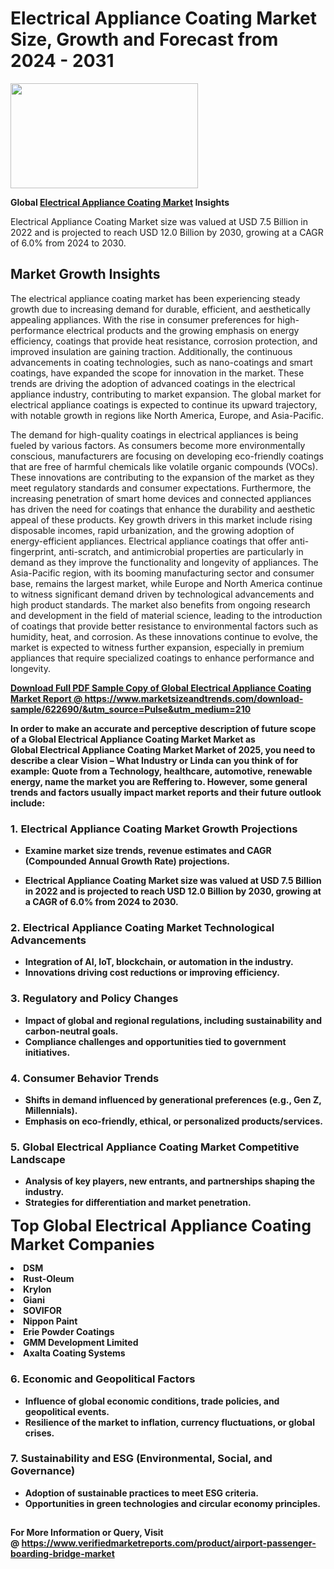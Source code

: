 <H1>Electrical Appliance Coating Market Size, Growth and Forecast from 2024 - 2031</H1><img class="aligncenter size-medium wp-image-584254" src="https://thirdeyenews.in/wp-content/uploads/2024/09/Global-Market-Research-300x168.jpeg" alt="" width="300" height="168" /><p><strong>Global&nbsp;<a href="https://www.marketsizeandtrends.com/download-sample/622690/&amp;utm_source=Pulse&amp;utm_medium=210">Electrical Appliance Coating Market</a> Insights</strong></p><p>Electrical Appliance Coating Market size was valued at USD 7.5 Billion in 2022 and is projected to reach USD 12.0 Billion by 2030, growing at a CAGR of 6.0% from 2024 to 2030.</p><p><h2>Market Growth Insights</h2> <p>The electrical appliance coating market has been experiencing steady growth due to increasing demand for durable, efficient, and aesthetically appealing appliances. With the rise in consumer preferences for high-performance electrical products and the growing emphasis on energy efficiency, coatings that provide heat resistance, corrosion protection, and improved insulation are gaining traction. Additionally, the continuous advancements in coating technologies, such as nano-coatings and smart coatings, have expanded the scope for innovation in the market. These trends are driving the adoption of advanced coatings in the electrical appliance industry, contributing to market expansion. The global market for electrical appliance coatings is expected to continue its upward trajectory, with notable growth in regions like North America, Europe, and Asia-Pacific.</p> <p><strong><a href="#"></a></strong></p> <p>The demand for high-quality coatings in electrical appliances is being fueled by various factors. As consumers become more environmentally conscious, manufacturers are focusing on developing eco-friendly coatings that are free of harmful chemicals like volatile organic compounds (VOCs). These innovations are contributing to the expansion of the market as they meet regulatory standards and consumer expectations. Furthermore, the increasing penetration of smart home devices and connected appliances has driven the need for coatings that enhance the durability and aesthetic appeal of these products. Key growth drivers in this market include rising disposable incomes, rapid urbanization, and the growing adoption of energy-efficient appliances. Electrical appliance coatings that offer anti-fingerprint, anti-scratch, and antimicrobial properties are particularly in demand as they improve the functionality and longevity of appliances. The Asia-Pacific region, with its booming manufacturing sector and consumer base, remains the largest market, while Europe and North America continue to witness significant demand driven by technological advancements and high product standards. The market also benefits from ongoing research and development in the field of material science, leading to the introduction of coatings that provide better resistance to environmental factors such as humidity, heat, and corrosion. As these innovations continue to evolve, the market is expected to witness further expansion, especially in premium appliances that require specialized coatings to enhance performance and longevity.</p> <p><strong><a href="#"></p><p><span class=""><strong>Download Full PDF Sample Copy of Global Electrical Appliance Coating Market Report</strong> @ <a href="https://www.marketsizeandtrends.com/download-sample/622690/&amp;utm_source=Pulse&amp;utm_medium=210" target="_blank">https://www.marketsizeandtrends.com/download-sample/622690/&amp;utm_source=Pulse&amp;utm_medium=210</a></span></p><p>In order to make an accurate and perceptive description of future scope of a Global&nbsp;Electrical Appliance Coating Market Market as Global&nbsp;Electrical Appliance Coating Market Market of 2025, you need to describe a clear Vision &ndash; What Industry or Linda can you think of for example: Quote from a Technology, healthcare, automotive, renewable energy, name the market you are Reffering to. However, some general trends and factors usually impact market reports and their future outlook include:</p><h3>1.&nbsp;<strong>Electrical Appliance Coating Market Growth Projections</strong></h3><ul><li>Examine market size trends, revenue estimates and CAGR (Compounded Annual Growth Rate) projections.</li><li><p>Electrical Appliance Coating Market size was valued at USD 7.5 Billion in 2022 and is projected to reach USD 12.0 Billion by 2030, growing at a CAGR of 6.0% from 2024 to 2030.</p></li></ul><h3>2.&nbsp;<strong>Electrical Appliance Coating Market Technological Advancements</strong></h3><ul><li>Integration of AI, IoT, blockchain, or automation in the industry.</li><li>Innovations driving cost reductions or improving efficiency.</li></ul><h3>3.&nbsp;<strong>Regulatory and Policy Changes</strong></h3><ul><li>Impact of global and regional regulations, including sustainability and carbon-neutral goals.</li><li>Compliance challenges and opportunities tied to government initiatives.</li></ul><h3>4.&nbsp;<strong>Consumer Behavior Trends</strong></h3><ul><li>Shifts in demand influenced by generational preferences (e.g., Gen Z, Millennials).</li><li>Emphasis on eco-friendly, ethical, or personalized products/services.</li></ul><h3>5.&nbsp;<strong>Global Electrical Appliance Coating Market Competitive Landscape</strong></h3><ul><li>Analysis of key players, new entrants, and partnerships shaping the industry.</li><li>Strategies for differentiation and market penetration.</li></ul><p data-pm-slice="1 1 []"><span style="color: inherit; font-family: inherit; font-size: 25px;">Top Global Electrical Appliance Coating Market Companies</span></p><div class="" data-test-id=""><p><li>DSM</li><li> Rust-Oleum</li><li> Krylon</li><li> Giani</li><li> SOVIFOR</li><li> Nippon Paint</li><li> Erie Powder Coatings</li><li> GMM Development Limited</li><li> Axalta Coating Systems</li></p></div><h3>6.&nbsp;<strong>Economic and Geopolitical Factors</strong></h3><ul><li>Influence of global economic conditions, trade policies, and geopolitical events.</li><li>Resilience of the market to inflation, currency fluctuations, or global crises.</li></ul><h3>7.&nbsp;<strong>Sustainability and ESG (Environmental, Social, and Governance)</strong></h3><ul><li>Adoption of sustainable practices to meet ESG criteria.</li><li>Opportunities in green technologies and circular economy principles.</li></ul><h2><strong style="font-size: 14px;">For More Information or Query, Visit @&nbsp;</strong><a style="background-color: #ffffff; font-size: 14px;" href="https://www.marketsizeandtrends.com/report/electrical-appliance-coating-market/" target="_blank">https://www.verifiedmarketreports.com/product/airport-passenger-boarding-bridge-market</a></h2>

